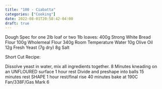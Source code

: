 ```yaml
---
title: "100 - Ciabatta"
categories: ["Cooking"]
date: 2022-08-01T20:58:42-04:00
draft: true
---
```


Dough Spec for one 2lb loaf or two 1lb loaves:
400g Strong White Bread Flour
100g Wholemeal Flour
340g Room Temperature Water
10g Olive Oil
12g Fresh Yeast (7g dry)
8g Salt

Short Cut Recipe:

Dissolve yeast in water, mix all ingredients together.
8 Minutes kneading on an UNFLOURED surface
1 hour rest
Divide and preshape into balls
15 minutes rest
SHAPE
1 hour rest/final rise
40 minutes bake at 190C Fan/338F/Gas Mark 6